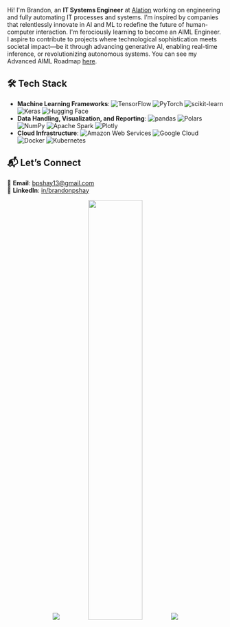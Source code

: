 Hi! I'm Brandon, an **IT Systems Engineer** at [Alation](https://www.alation.com) working on engineering and fully automating IT processes and systems. I’m inspired by companies that relentlessly innovate in AI and ML to redefine the future of human-computer interaction. I'm ferociously learning to become an AIML Engineer. I aspire to contribute to projects where technological sophistication meets societal impact—be it through advancing generative AI, enabling real-time inference, or revolutionizing autonomous systems. You can see my Advanced AIML Roadmap [here](https://docs.google.com/spreadsheets/d/1q5iVBfHr6-HQcOM_mwdrbnFgEtBaE7uYr9wKR5OvOlQ/edit?usp=sharing).

## 🛠️ Tech Stack
- **Machine Learning Frameworks**: ![TensorFlow](https://img.shields.io/badge/-TensorFlow-FF6F00?logo=tensorflow&logoColor=white) ![PyTorch](https://img.shields.io/badge/-PyTorch-EE4C2C?logo=pytorch&logoColor=white) ![scikit-learn](https://img.shields.io/badge/-scikit--learn-F7931E?logo=scikit-learn&logoColor=white) ![Keras](https://img.shields.io/badge/-Keras-D00000?logo=keras) ![Hugging Face](https://img.shields.io/badge/-Hugging_face-FFD21E?logo=huggingface&logoColor=white)
- **Data Handling, Visualization, and Reporting**: ![pandas](https://img.shields.io/badge/-pandas-150458?logo=pandas) ![Polars](https://img.shields.io/badge/-Polars-CD792C?logo=polars&logoColor=white) ![NumPy](https://img.shields.io/badge/-NumPy-013243?logo=numpy) ![Apache Spark](https://img.shields.io/badge/-Apache_Spark-E25A1C?logo=apachespark&logoColor=white) ![Plotly](https://img.shields.io/badge/-Plotly-3F4F75?logo=plotly)
- **Cloud Infrastructure**: ![Amazon Web Services](https://img.shields.io/badge/-Amazon_Web_Services-232F3E?logo=amazon-web-services) ![Google Cloud](https://img.shields.io/badge/-Google_Cloud-4285F4?logo=googlecloud&logoColor=white) ![Docker](https://img.shields.io/badge/-Docker-2496ED?logo=docker&logoColor=white) ![Kubernetes](https://img.shields.io/badge/-Kubernetes-326CE5?logo=kubernetes&logoColor=white)

## 📬 Let’s Connect
📧 **Email**: bpshay13@gmail.com      
📱 **LinkedIn**: [in/brandonpshay](HTTP://www.linkedin.com/in/brandonpshay)

<p align="center">
  <img height="auto" width="auto" src ="https://github-readme-stats.vercel.app/api/top-langs/?username=shadybad&layout=compact&theme=one_dark_pro&hide_border=true&langs_count=6&hide=jupyter%20notebook,tex,css,php">
  <img height="50%" width="auto" src ="https://github-readme-stats.vercel.app/api?username=shadybad&show_icons=true&theme=one_dark_pro&hide_border=true">
  <img src ="https://leetcard.jacoblin.cool/shadybad?ext=heatmap&theme=nord">
</p>
